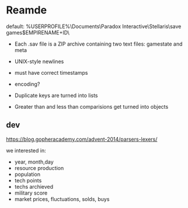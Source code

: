 # Reamde

default:
%USERPROFILE%\Documents\Paradox Interactive\Stellaris\save games\$EMPIRENAME+ID\

- Each .sav file is a ZIP archive containing two text files: gamestate and meta

- UNIX-style newlines
- must have correct timestamps
- encoding?
- Duplicate keys are turned into lists
- Greater than and less than comparisions get turned into objects

## dev

<https://blog.gopheracademy.com/advent-2014/parsers-lexers/>

we interested in:

- year, month,day
- resource production
- population
- tech points
- techs archieved
- military score
- market prices, fluctuations, solds, buys